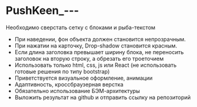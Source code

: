 # PushKeen_---

Необходимо сверстать сетку с блоками и рыба-текстом
- При наведении, фон объекта должен становится непрозрачным.
- При нажатии на карточку, Drop-shadow становится красным.
- Если длина заголовка превышает ширину блока, не переносить заголовок на вторую строку, а обрезать его троеточием
- Использовать только html, css, js или React (не использовать готовые решения по типу bootstrap)
- Приветствуется визуальное оформление, анимации
- Адаптивность, кроссбраузерная верстка
- Обязательно использование БЭМ-архитектуры
- Выложить результат на github и отправить ссылку на репозиторий
